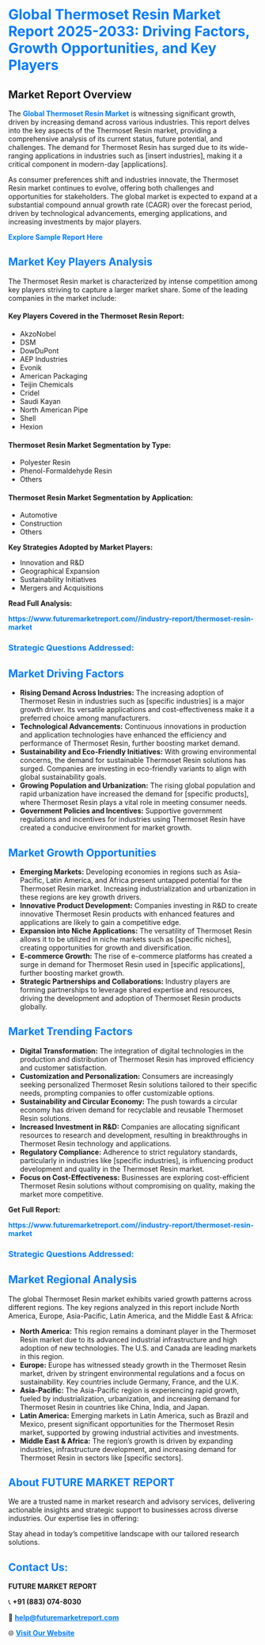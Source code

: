 <h1 style="color: #007BFF;">Global Thermoset Resin Market Report 2025-2033: Driving Factors, Growth Opportunities, and Key Players</h1>

<section id="overview">
<h2>Market Report Overview</h2>
<p>The <a href="https://www.futuremarketreport.com//industry-report/thermoset-resin-market" style="color: #007BFF; text-decoration: none;"><strong>Global Thermoset Resin Market</strong></a> is witnessing significant growth, driven by increasing demand across various industries. This report delves into the key aspects of the Thermoset Resin market, providing a comprehensive analysis of its current status, future potential, and challenges. The demand for Thermoset Resin has surged due to its wide-ranging applications in industries such as [insert industries], making it a critical component in modern-day [applications].</p>
<p>As consumer preferences shift and industries innovate, the Thermoset Resin market continues to evolve, offering both challenges and opportunities for stakeholders. The global market is expected to expand at a substantial compound annual growth rate (CAGR) over the forecast period, driven by technological advancements, emerging applications, and increasing investments by major players.</p>
</section>

<section id="overview">
<p><a href="https://www.futuremarketreport.com//request-sample/reportId=50773" style="color: #007BFF; text-decoration: none;"><strong>Explore Sample Report Here</strong></a></p>
</section>

<section id="key-players">
<h2 style="color: #007BFF;">Market Key Players Analysis</h2>
<p>The Thermoset Resin market is characterized by intense competition among key players striving to capture a larger market share. Some of the leading companies in the market include:</p>
<h4>Key Players Covered in the Thermoset Resin Report:</h4>
<ul><li>AkzoNobel</li><li>DSM</li><li>DowDuPont</li><li>AEP Industries</li><li>Evonik</li><li>American Packaging</li><li>Teijin Chemicals</li><li>Cridel</li><li>Saudi Kayan</li><li>North American Pipe</li><li>Shell</li><li>Hexion</li></ul>
<h4>Thermoset Resin Market Segmentation by Type:</h4>
<ul><li>Polyester Resin</li><li>Phenol-Formaldehyde Resin</li><li>Others</li></ul>

<h4>Thermoset Resin Market Segmentation by Application:</h4>
<ul><li>Automotive</li><li>Construction</li><li>Others</li></ul>
<p><strong>Key Strategies Adopted by Market Players:</strong></p>
<ul>
<li>Innovation and R&D</li>
<li>Geographical Expansion</li>
<li>Sustainability Initiatives</li>
<li>Mergers and Acquisitions</li>
</ul>
</section>

<section>
<p><strong>Read Full Analysis: </strong></p><a href="https://www.futuremarketreport.com//industry-report/thermoset-resin-market" style="color: #007BFF; text-decoration: none;"><strong>https://www.futuremarketreport.com//industry-report/thermoset-resin-market</strong></a>
<h3 style="color: #007BFF;">Strategic Questions Addressed:</h3>
</section>

<section id="driving-factors">
<h2 style="color: #007BFF;">Market Driving Factors</h2>
<ul>
<li><strong>Rising Demand Across Industries:</strong> The increasing adoption of Thermoset Resin in industries such as [specific industries] is a major growth driver. Its versatile applications and cost-effectiveness make it a preferred choice among manufacturers.</li>
<li><strong>Technological Advancements:</strong> Continuous innovations in production and application technologies have enhanced the efficiency and performance of Thermoset Resin, further boosting market demand.</li>
<li><strong>Sustainability and Eco-Friendly Initiatives:</strong> With growing environmental concerns, the demand for sustainable Thermoset Resin solutions has surged. Companies are investing in eco-friendly variants to align with global sustainability goals.</li>
<li><strong>Growing Population and Urbanization:</strong> The rising global population and rapid urbanization have increased the demand for [specific products], where Thermoset Resin plays a vital role in meeting consumer needs.</li>
<li><strong>Government Policies and Incentives:</strong> Supportive government regulations and incentives for industries using Thermoset Resin have created a conducive environment for market growth.</li>
</ul>
</section>

<section id="growth-opportunities">
<h2 style="color: #007BFF;">Market Growth Opportunities</h2>
<ul>
<li><strong>Emerging Markets:</strong> Developing economies in regions such as Asia-Pacific, Latin America, and Africa present untapped potential for the Thermoset Resin market. Increasing industrialization and urbanization in these regions are key growth drivers.</li>
<li><strong>Innovative Product Development:</strong> Companies investing in R&D to create innovative Thermoset Resin products with enhanced features and applications are likely to gain a competitive edge.</li>
<li><strong>Expansion into Niche Applications:</strong> The versatility of Thermoset Resin allows it to be utilized in niche markets such as [specific niches], creating opportunities for growth and diversification.</li>
<li><strong>E-commerce Growth:</strong> The rise of e-commerce platforms has created a surge in demand for Thermoset Resin used in [specific applications], further boosting market growth.</li>
<li><strong>Strategic Partnerships and Collaborations:</strong> Industry players are forming partnerships to leverage shared expertise and resources, driving the development and adoption of Thermoset Resin products globally.</li>
</ul>
</section>

<section id="trending-factors">
<h2 style="color: #007BFF;">Market Trending Factors</h2>
<ul>
<li><strong>Digital Transformation:</strong> The integration of digital technologies in the production and distribution of Thermoset Resin has improved efficiency and customer satisfaction.</li>
<li><strong>Customization and Personalization:</strong> Consumers are increasingly seeking personalized Thermoset Resin solutions tailored to their specific needs, prompting companies to offer customizable options.</li>
<li><strong>Sustainability and Circular Economy:</strong> The push towards a circular economy has driven demand for recyclable and reusable Thermoset Resin solutions.</li>
<li><strong>Increased Investment in R&D:</strong> Companies are allocating significant resources to research and development, resulting in breakthroughs in Thermoset Resin technology and applications.</li>
<li><strong>Regulatory Compliance:</strong> Adherence to strict regulatory standards, particularly in industries like [specific industries], is influencing product development and quality in the Thermoset Resin market.</li>
<li><strong>Focus on Cost-Effectiveness:</strong> Businesses are exploring cost-efficient Thermoset Resin solutions without compromising on quality, making the market more competitive.</li>
</ul>
</section>

<section>
<p><strong>Get Full Report: </strong></p><a href="https://www.futuremarketreport.com//industry-report/thermoset-resin-market" style="color: #007BFF; text-decoration: none;"><strong>https://www.futuremarketreport.com//industry-report/thermoset-resin-market</strong></a>
<h3 style="color: #007BFF;">Strategic Questions Addressed:</h3>
</section>


<section id="regional-analysis">
<h2 style="color: #007BFF;">Market Regional Analysis</h2>
<p>The global Thermoset Resin market exhibits varied growth patterns across different regions. The key regions analyzed in this report include North America, Europe, Asia-Pacific, Latin America, and the Middle East & Africa:</p>
<ul>
<li><strong>North America:</strong> This region remains a dominant player in the Thermoset Resin market due to its advanced industrial infrastructure and high adoption of new technologies. The U.S. and Canada are leading markets in this region.</li>
<li><strong>Europe:</strong> Europe has witnessed steady growth in the Thermoset Resin market, driven by stringent environmental regulations and a focus on sustainability. Key countries include Germany, France, and the U.K.</li>
<li><strong>Asia-Pacific:</strong> The Asia-Pacific region is experiencing rapid growth, fueled by industrialization, urbanization, and increasing demand for Thermoset Resin in countries like China, India, and Japan.</li>
<li><strong>Latin America:</strong> Emerging markets in Latin America, such as Brazil and Mexico, present significant opportunities for the Thermoset Resin market, supported by growing industrial activities and investments.</li>
<li><strong>Middle East & Africa:</strong> The region’s growth is driven by expanding industries, infrastructure development, and increasing demand for Thermoset Resin in sectors like [specific sectors].</li>
</ul>
</section>

<footer>
<h2 style="color: #007BFF;">About FUTURE MARKET REPORT</h2>
<p>We are a trusted name in market research and advisory services, delivering actionable insights and strategic support to businesses across diverse industries. Our expertise lies in offering:</p>

<p>Stay ahead in today’s competitive landscape with our tailored research solutions.</p>

<h2 style="color: #007BFF;">Contact Us:</h2>
<p><strong>FUTURE MARKET REPORT</strong></p>
<p>📞 <strong>+91 (883) 074-8030</strong></p>
<p>📧 <strong><a href="mailto:help@futuremarketreport.com" style="color: #007BFF;">help@futuremarketreport.com</a></strong></p>
<p>🌐 <strong><a href="https://www.futuremarketreport.com/" style="color: #007BFF;">Visit Our Website</a></strong></p>
</footer>